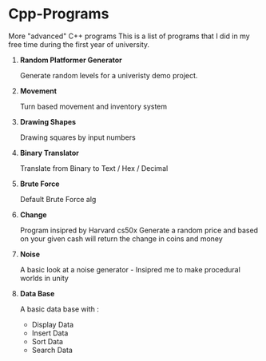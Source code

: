 # Cpp-Programs
 More "advanced" C++ programs
This is a list of programs that I did in my free time during the first year of university.

1. **Random Platformer Generator**

    Generate random levels for a univeristy demo project.
    
1. **Movement**

    Turn based movement and inventory system
    
1. **Drawing Shapes**

    Drawing squares by input numbers
    
1. **Binary Translator**

    Translate from Binary to Text / Hex / Decimal
    
1. **Brute Force**

    Default Brute Force alg
    
1. **Change**

    Program insipred by Harvard cs50x
    Generate a random price and based on your given cash will return the change in coins and money
    
1. **Noise**

    A basic look at a noise generator - Insipred me to make procedural worlds in unity
    
1. **Data Base**

    A basic data base with :
    * Display Data
    * Insert Data
    * Sort Data
    * Search Data

